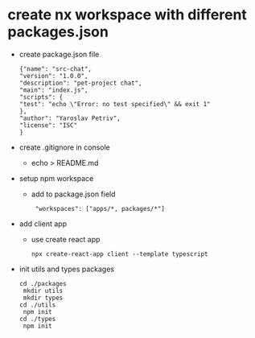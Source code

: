 # create nx workspace with different packages.json
  - create package.json file
      ```
    {"name": "src-chat",
    "version": "1.0.0",
    "description": "pet-project chat",
    "main": "index.js",
    "scripts": {
      "test": "echo \"Error: no test specified\" && exit 1"
     },
    "author": "Yaroslav Petriv",
    "license": "ISC"
    }
    ```
  - create .gitignore in console
    - echo > README.md

  - setup npm workspace 
    - add to package.json field
        ```
         "workspaces": ["apps/*, packages/*"]
        ```
  - add client app
    - use create react app
        ```
        npx create-react-app client --template typescript
        ```
  - init utils and types packages
    ```
    cd ./packages
     mkdir utils
     mkdir types
    cd ./utils
     npm init
    cd ./types
     npm init
    ```